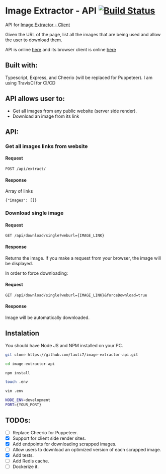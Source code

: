 # Image Extractor - API [![Build Status](https://app.travis-ci.com/lauti7/image-extractor-api.svg?branch=main)](https://app.travis-ci.com/lauti7/image-extractor-api)

API for [Image Extractor - Client](https://github.com/lauti7/image-extractor-client)

Given the URL of the page, list all the images that are being used and allow the user to download them.

API is online [here](https://image-extractor-api.herokuapp.com/api/status) and its browser client is online [here](https://lauti7.github.io/image-extractor-client/)

## Built with:

Typescript, Express, and Cheerio (will be replaced for Puppeteer). I am using TravisCI for CI/CD

## API allows user to:

- Get all images from any public website (server side render).
- Download an image from its link

## API:

### Get all images links from website

#### Request

`POST /api/extract/`

#### Response

Array of links

    {"images": []}

### Download single image

#### Request

`GET /api/download/single?weburl={IMAGE_LINK}`

#### Response

Returns the image. If you make a request from your browser, the image will be displayed.

In order to force downloading:

#### Request

`GET /api/download/single?weburl={IMAGE_LINK}&forceDownload=true`

#### Response

Image will be automatically downloaded.

## Instalation

You should have Node JS and NPM installed on your PC.

```bash
git clone https://github.com/lauti7/image-extractor-api.git
```

```bash
cd image-extractor-api
```

```bash
npm install
```

```bash
touch .env

vim .env

NODE_ENV=development
PORT={YOUR_PORT}

```

## TODOs:

- [ ] Replace Cheerio for Puppeteer.
- [x] Support for client side render sites.
- [x] Add endpoints for downloading scrapped images.
- [ ] Allow users to download an optimized version of each scrapped image.
- [x] Add tests.
- [ ] Add Redis cache.
- [ ] Dockerize it.
